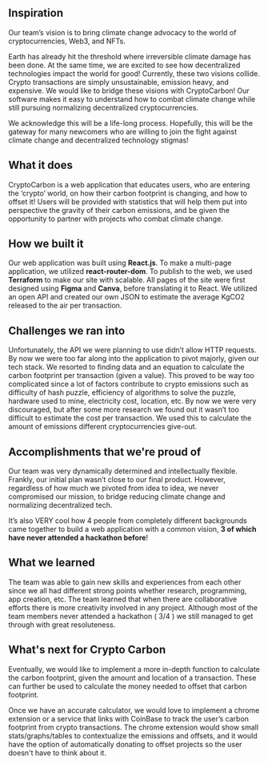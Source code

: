 ## Inspiration

Our team’s vision is to bring climate change advocacy to the world of cryptocurrencies, Web3, and NFTs.

Earth has already hit the threshold where irreversible climate damage has been done. At the same time, we are excited to see how decentralized technologies impact the world for good! Currently, these two visions collide. Crypto transactions are simply unsustainable, emission heavy, and expensive. We would like to bridge these visions with CryptoCarbon! Our software makes it easy to understand how to combat climate change while still pursuing normalizing decentralized cryptocurrencies.

We acknowledge this will be a life-long process. Hopefully, this will be the gateway for many newcomers who are willing to join the fight against climate change and decentralized technology stigmas!

## What it does

CryptoCarbon is a web application that educates users, who are entering the ‘crypto’ world, on how their carbon footprint is changing, and how to offset it! Users will be provided with statistics that will help them put into perspective the gravity of their carbon emissions, and be given the opportunity to partner with projects who combat climate change.

## How we built it

Our web application was built using **React.js**. To make a multi-page application, we utilized **react-router-dom**. To publish to the web, we used **Terraform** to make our site with scalable. All pages of the site were first designed using **Figma** and **Canva**, before translating it to React. We utilized an open API and created our own JSON to estimate the average KgCO2 released to the air per transaction.

## Challenges we ran into

Unfortunately, the API we were planning to use didn’t allow HTTP requests. By now we were too far along into the application to pivot majorly, given our tech stack. We resorted to finding data and an equation to calculate the carbon footprint per transaction (given a value). This proved to be way too complicated since a lot of factors contribute to crypto emissions such as difficulty of hash puzzle, efficiency of algorithms to solve the puzzle, hardware used to mine, electricity cost, location, etc. By now we were very discouraged, but after some more research we found out it wasn’t too difficult to estimate the cost per transaction. We used this to calculate the amount of emissions different cryptocurrencies give-out.

## Accomplishments that we're proud of

Our team was very dynamically determined and intellectually flexible. Frankly, our initial plan wasn’t close to our final product. However, regardless of how much we pivoted from idea to idea, we never compromised our mission, to bridge reducing climate change and normalizing decentralized tech.  
  
It’s also VERY cool how 4 people from completely different backgrounds came together to build a web application with a common vision, __3 of which have never attended a hackathon before__!

## What we learned  

The team was able to gain new skills and experiences from each other since we all had different strong points whether research, programming, app creation, etc. The team learned that when there are collaborative efforts there is more creativity involved in any project. Although most of the team members never attended a hackathon ( 3/4 ) we still managed to get through with great resoluteness.  

## What's next for Crypto Carbon

Eventually, we would like to implement a more in-depth function to calculate the carbon footprint, given the amount and location of a transaction. These can further be used to calculate the money needed to offset that carbon footprint.

Once we have an accurate calculator, we would love to implement a chrome extension or a service that links with CoinBase to track the user’s carbon footprint from crypto transactions. The chrome extension would show small stats/graphs/tables to contextualize the emissions and offsets, and it would have the option of automatically donating to offset projects so the user doesn't have to think about it.